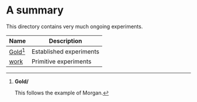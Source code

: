 # A summary

This directory contains very much ongoing experiments.

Name | Description
-----|------------------------------------------
[Gold](Gold/)[^gold] | Established experiments
[work](work/) | Primitive experiments

[^gold]: **Gold/**

    This follows the example of Morgan.
